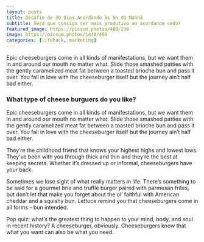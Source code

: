 ```yaml
---
layout: posts
title: Desafio de 30 Dias Acordando às 5h da Manhã
subtitle: Será que consigo ser mais produtivo ao acordando cedo?
featured_image: https://picsum.photos/480/230
image: https://picsum.photos/1440/460
categories: [lifehack, marketing]
---
```


<p class="post-intro">
    Epic cheeseburgers come in all kinds of manifestations, but we want them in and around our mouth no matter what. Slide those smashed patties with the gently caramelized meat fat between a toasted brioche bun and pass it over. You fall in love with the cheeseburger itself but the journey ain’t half bad either.
</p>

### What type of cheese burguers do you like?

Epic cheeseburgers come in all kinds of manifestations, but we want them in and around our mouth no matter what. Slide those smashed patties with the gently caramelized meat fat between a toasted brioche bun and pass it over. You fall in love with the cheeseburger itself but the journey ain’t half bad either.

They’re the childhood friend that knows your highest highs and lowest lows. They’ve been with you through thick and thin and they’re the best at keeping secrets. Whether it’s dressed up or informal, cheeseburgers have your back.

Sometimes we lose sight of what really matters in life. There’s something to be said for a gourmet brie and truffle burger paired with parmesan frites, but don’t let that make you forget about the ol’ faithful with American cheddar and a squishy bun. Lettuce remind you that cheeseburgers come in all forms - bun intended.

Pop quiz: what’s the greatest thing to happen to your mind, body, and soul in recent history? A cheeseburger, obviously. Cheeseburgers know that what you want can also be what you need.